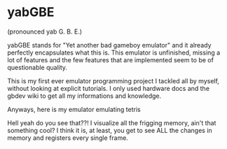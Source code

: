 # yabGBE
(pronounced yab G. B. E.)

yabGBE stands for "Yet another bad gameboy emulator" and it already
perfectly encapsulates what this is. This emulator is unfinished, missing a lot of features and the few features that are implemented seem to be of questionable quality.

This is my first ever emulator programming project I tackled all by myself, without looking at explicit tutorials. I only used hardware docs and the gbdev wiki to get all my informations and knowledge.

Anyways, here is my emulator emulating tetris

Hell yeah do you see that??! I visualize all the frigging memory, ain't
that something cool? I think it is, at least, you get to see ALL the changes in memory and registers every single frame.
